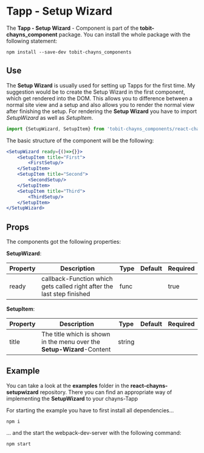 # Tapp - Setup Wizard #

The **Tapp - Setup Wizard** - Component is part of the **tobit-chayns_component** package. You can install the whole package with the following statement:

    npm install --save-dev tobit-chayns_components

## Use ##


The **Setup Wizard** is usually used for setting up Tapps for the first time. My suggestion would be to create the Setup Wizard in the first component, which get rendered into the DOM. This allows you to difference between a normal site view and a setup and also allows you to render the normal view after finishing the setup.
For rendering the **Setup Wizard** you have to import *SetupWizard* as well as *SetupItem*.

```jsx
import {SetupWizard, SetupItem} from 'tobit-chayns_components/react-chayns-setupwizard';
```

The basic structure of the component will be the following:
```jsx
<SetupWizard ready={()=>{}}>
	<SetupItem title="First">
		<FirstSetup/>
	</SetupItem>
	<SetupItem title="Second">
		<SecondSetup/>
	</SetupItem>
	<SetupItem title="Third">
		<ThirdSetup/>
	</SetupItem>
</SetupWizard>
```

## Props ##
The components got the following properties:


**SetupWizard**:


| Property   | Description                                                                                        | Type   | Default | Required
|------------|-----------------------------------------------------------------------------------------------------|--------|-------|------|
| ready | callback-Function which gets called right after the last step finished | func |        | true |

**SetupItem**:


| Property   | Description                                                                                        | Type   | Default | Required
|------------|-----------------------------------------------------------------------------------------------------|--------|-------|------|
| title | The title which is shown in the menu over the **Setup-Wizard**-Content  | string | | |


## Example ##

You can take a look at the **examples** folder in the **react-chayns-setupwizard** repository. There you can find an appropriate way of implementing the **SetupWizard** to your chayns-Tapp

For starting the example you have to first install all dependencies...
```
npm i
```
... and the start the webpack-dev-server with the following command:
```
npm start
```

